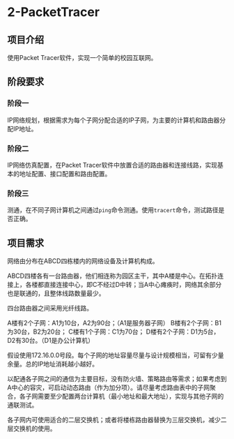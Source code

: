 # 2-PacketTracer

## 项目介绍

使用Packet Tracer软件，实现一个简单的校园互联网。

## 阶段要求

### 阶段一

IP网络规划，根据需求为每个子网分配合适的IP子网，为主要的计算机和路由器分配IP地址。

### 阶段二

IP网络仿真配置，在Packet Tracer软件中放置合适的路由器和连接线路，实现基本的地址配置、接口配置和路由配置。

### 阶段三

测通，在不同子网计算机之间通过`ping`命令测通。使用`tracert`命令，测试路径是否正确。

## 项目需求

网络由分布在ABCD四栋楼内的网络设备及计算机构成。

ABCD四楼各有一台路由器，他们相连称为园区主干，其中A楼是中心。在拓扑连接上，各楼都直接连接中心，即C不经过D中转；当A中心瘫痪时，网络其余部分也是联通的，且整体线路数量最少。

四台路由器之间采用光纤线路。

A楼有2个子网：A1为10台，A2为90台；（A1是服务器子网）
B楼有2个子网：B1为30台，B2为20台；
C楼有1个子网：C1为70台；
D楼有2个子网：D1为5台，D2有30台。（D1是办公计算机）

假设使用172.16.0.0号段。每个子网的地址容量尽量与设计规模相当，可留有少量余量。总的IP地址消耗越小越好。

以配通各子网之间的通信为主要目标，没有防火墙、策略路由等需求；如果考虑到A中心的容灾，可启动动态路由（作为加分项）。请尽量考虑路由表中的子网聚合，各子网需要至少配置两台计算机（最小地址和最大地址），实现与其他子网的通联测试。

各子网内可使用适合的二层交换机；或者将楼栋路由器替换为三层交换机，减少二层交换机的使用。
